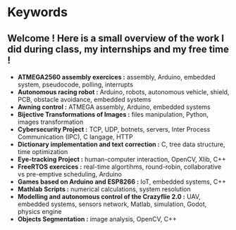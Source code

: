# Keywords

##      Welcome ! Here is a small overview of the work I did during class, my internships and my free time !


* **ATMEGA2560 assembly exercices :** assembly, Arduino, embedded system, pseudocode, polling, interrupts
* **Autonomous racing robot :** Arduino, robots, autonomous vehicle, shield, PCB, obstacle avoidance, embedded systems      
* **Awning control :** ATMEGA assembly, Arduino, embedded systems
* **Bijective Transformations of Images :** files manipulation, Python, images transformation
* **Cybersecurity Project :** TCP, UDP, botnets, servers, Inter Process Communication (IPC), C langage, HTTP
* **Dictionary implementation and text correction :** C, tree data structure, time optimization
* **Eye-tracking Project :** human-computer interaction, OpenCV, Xlib, C++
* **FreeRTOS exercices :** real-time algortihms, round-robin, collaborative vs pre-emptive scheduling, Arduino
* **Games based on Arduino and ESP8266 :** IoT, embedded systems, C++
* **Mathlab Scripts :** numerical calculations, system resolution
* **Modelling and autonomous control of the Crazyflie 2.0 :** UAV, embedded systems, sensors network, Matlab, simulation, Godot, physics engine
* **Objects Segmentation :** image analysis, OpenCV, C++
